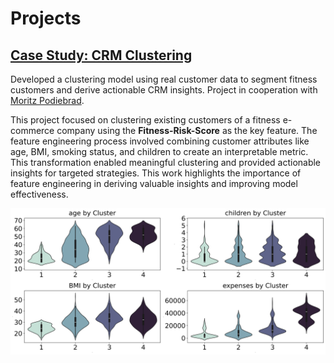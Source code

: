 # Projects
## [Case Study: CRM Clustering](https://github.com/moritz-podiebrad/CRM-Clustering)

Developed a clustering model using real customer data to segment
fitness customers and derive actionable CRM insights. Project in cooperation with [Moritz Podiebrad](https://github.com/moritz-podiebrad).

This project focused on clustering existing customers of a fitness e-commerce company using the **Fitness-Risk-Score** as the key feature. The feature engineering process involved combining customer attributes like age, BMI, smoking status, and children to create an interpretable metric. This transformation enabled meaningful clustering and provided actionable insights for targeted strategies. This work highlights the importance of feature engineering in deriving valuable insights and improving model effectiveness.

![Mein Bild](assets/img/violinplots_2.png)
